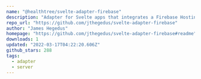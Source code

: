 ```yaml
---
name: "@healthtree/svelte-adapter-firebase"
description: "Adapter for Svelte apps that integrates a Firebase Hosting Website with Cloud Functions or Cloud Run for server side rendering."
repo_url: "https://github.com/jthegedus/svelte-adapter-firebase"
author: "James Hegedus"
homepage: "https://github.com/jthegedus/svelte-adapter-firebase#readme"
downloads: 1
updated: "2022-03-17T04:22:20.606Z"
github_stars: 288
tags: 
  - adapter
  - server
---
```

